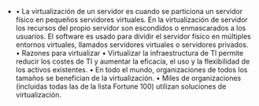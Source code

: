 - • La virtualización de un servidor es cuando se particiona un servidor físico en
  pequeños servidores virtuales. En la virtualización de servidor los recursos del
  propio servidor son escondidos o enmascarados a los usuarios. El software es
  usado para dividir el servidor físico en múltiples entornos virtuales, llamados
  servidores virtuales o servidores privados.
  • Razones para virtualizar
  • Virtualizar la infraestructura de Tl permite reducir los costes de TI y
  aumentar la eficacia, el uso y la flexibilidad de los activos existentes.
  • En todo el mundo, organizaciones de todos los tamaños se benefician de la
  virtualización.
  • Miles de organizaciones (incluidas todas las de la lista Fortune 100) utilizan
  soluciones de virtualización.